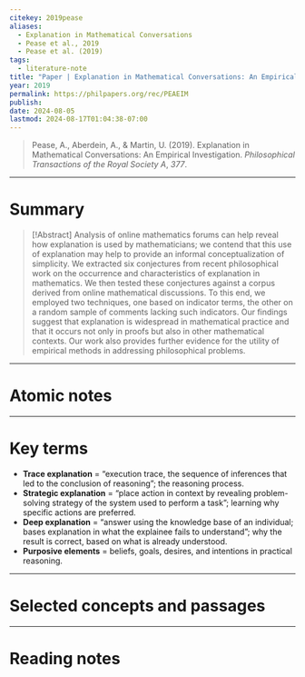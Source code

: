```yaml
---
citekey: 2019pease
aliases:
  - Explanation in Mathematical Conversations
  - Pease et al., 2019
  - Pease et al. (2019)
tags:
  - literature-note
title: "Paper | Explanation in Mathematical Conversations: An Empirical Investigation"
year: 2019
permalink: https://philpapers.org/rec/PEAEIM
publish: 
date: 2024-08-05
lastmod: 2024-08-17T01:04:38-07:00
---
```

> Pease, A., Aberdein, A., & Martin, U. (2019). Explanation in Mathematical Conversations: An Empirical Investigation. _Philosophical Transactions of the Royal Society A_, _377_.

---

# Summary

> [!Abstract]
>Analysis of online mathematics forums can help reveal how explanation is used by mathematicians; we contend that this use of explanation may help to provide an informal conceptualization of simplicity. We extracted six conjectures from recent philosophical work on the occurrence and characteristics of explanation in mathematics. We then tested these conjectures against a corpus derived from online mathematical discussions. To this end, we employed two techniques, one based on indicator terms, the other on a random sample of comments lacking such indicators. Our findings suggest that explanation is widespread in mathematical practice and that it occurs not only in proofs but also in other mathematical contexts. Our work also provides further evidence for the utility of empirical methods in addressing philosophical problems.


---

# Atomic notes

---

# Key terms

- **Trace explanation** = “execution trace, the sequence of inferences that led to the conclusion of reasoning”; the reasoning process.
- **Strategic explanation** = “place action in context by revealing problem-solving strategy of the system used to perform a task”; learning why specific actions are preferred.
- **Deep explanation** = “answer using the knowledge base of an individual; bases explanation in what the explainee fails to understand”; why the result is correct, based on what is already understood.
- **Purposive elements** = beliefs, goals, desires, and intentions in practical reasoning.

---

# Selected concepts and passages

---

# Reading notes

